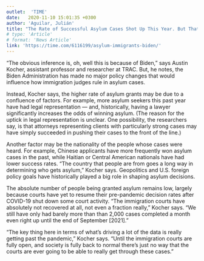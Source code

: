 ```yaml
---
outlet:  'TIME'
date:   2020-11-10 15:01:35 +0300
author: 'Aguilar, Julián'
title: "The Rate of Successful Asylum Cases Shot Up This Year. But That's Probably Not Due to Biden"
# type: 'Article'
# format: 'News Article'
link: 'https://time.com/6116199/asylum-immigrants-biden/'
---
```


“The obvious inference is, oh, well this is because of Biden,” says Austin Kocher, assistant professor and researcher at TRAC. But, he notes, the Biden Administration has made no major policy changes that would influence how immigration judges rule in asylum cases.

Instead, Kocher says, the higher rate of asylum grants may be due to a confluence of factors. For example, more asylum seekers this past year have had legal representation — and, historically, having a lawyer significantly increases the odds of winning asylum. (The reason for the uptick in legal representation is unclear. One possibility, the researchers say, is that attorneys representing clients with particularly strong cases may have simply succeeded in pushing their cases to the front of the line.)

Another factor may be the nationality of the people whose cases were heard. For example, Chinese applicants have more frequently won asylum cases in the past, while Haitian or Central American nationals have had lower success rates. “The country that people are from goes a long way in determining who gets asylum,” Kocher says. Geopolitics and U.S. foreign policy goals have historically played a big role in shaping asylum decisions.

The absolute number of people being granted asylum remains low, largely because courts have yet to resume their pre-pandemic decision rates after COVID-19 shut down some court activity. “The immigration courts have absolutely not recovered at all, not even a fraction really,” Kocher says. “We still have only had barely more than than 2,000 cases completed a month even right up until the end of September [2021].”

“The key thing here in terms of what’s driving a lot of the data is really getting past the pandemic,” Kocher says. “Until the immigration courts are fully open, and society is fully back to normal there’s just no way that the courts are ever going to be able to really get through these cases.”